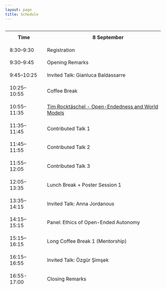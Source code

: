 ```yaml
---
layout: page
title: Schedule
---
```

<style>
  /* let this page use the full viewport width */
  .container-md { max-width: none; }

  /* scrolling only when the table is wider than the viewport */
  .schedule-outer {
    width: 100%;
    overflow-x: auto;
    -webkit-overflow-scrolling: touch;
  }

  .schedule-wrap { margin: 0 auto; }

  .schedule-wrap table {
    /* size to fit its content; expands on wide screens */
    width: max-content;
    table-layout: auto;        /* allow columns to grow to content */
    border-collapse: separate;
    border-spacing: 0;
  }

  .schedule-wrap th,
  .schedule-wrap td {
    padding: .65rem .9rem;
    vertical-align: middle;
    /*white-space: nowrap*/       /* <<< keep everything on ONE LINE */
    overflow: visible;         /* show full content */
    text-overflow: clip;       /* no ellipsis */
  }

  /* sensible baseline widths; tweak if you like */
  .schedule-wrap col.time      { width: 12ch; }   /* e.g., “10:55–11:35” */
  .schedule-wrap col.day-col   { width: 42ch; }   /* enough for long titles */
</style>



<div class="schedule-outer">
  <div class="schedule-wrap">
    <table>
      <!-- set explicit column widths -->
      <colgroup class="schedule-wrap">
  <col class="time">
  <col class="day-col">
  <col class="day-col">
  <col class="day-col">
</colgroup>
      <thead>
        <tr>
          <th>Time</th>
          <th>8 September</th>
          <th>9 September</th>
          <th>10 September</th>
        </tr>
      </thead>
      <tbody>
    <tr>
      <td>8:30–9:30</td>
      <td>Registration</td>
      <td></td>
      <td></td>
    </tr>
    <tr>
      <td>9:30–9:45</td>
      <td>Opening Remarks</td>
      <td></td>
      <td></td>
    </tr>
    <tr>
      <td>9:45–10:25</td>
      <td>Invited Talk: Gianluca Baldassarre</td>
      <td>Invited Talk: Christian Guckelsberger</td>
      <td>Invited Talk: Franziska Braendle</td>
    </tr>
    <tr>
      <td>10:25–10:55</td>
      <td>Coffee Break</td>
      <td>Coffee Break</td>
      <td>Coffee Break</td>
    </tr>
    <tr>
      <td>10:55–11:35</td>
      <td> <a href="{{ '/pages/speakers/rocktaeschel' | relative_url }}"
     title="Tim Rocktäschel — Open-Endedness and World Models">
     Tim Rocktäschel - Open-Endedness and World Models
     </a>
     </td>
      <td>Invited Talk: Jakob Foerster</td>
      <td>Invited Talk: Michael Herrmann</td>
    </tr>
    <tr>
      <td>11:35–11:45</td>
      <td>Contributed Talk 1</td>
      <td>Contributed Talk 4</td>
      <td rowspan="3">Closing Remarks</td>
    </tr>
    <tr>
      <td>11:45–11:55</td>
      <td>Contributed Talk 2</td>
      <td>Contributed Talk 5</td>
    </tr>
    <tr>
      <td>11:55–12:05</td>
      <td>Contributed Talk 3</td>
      <td>Contributed Talk 6</td>
    </tr>
    <tr>
      <td>12:05–13:35</td>
      <td>Lunch Break + Poster Session 1</td>
      <td>Lunch Break + Poster Session 2</td>
      <td></td>
    </tr>
    <tr>
      <td>13:35–14:15</td>
      <td>Invited Talk: Anna Jordanous</td>
      <td>Invited Talk: Tim Verbelen</td>
      <td></td>
    </tr>
    <tr>
      <td>14:15–15:15</td>
      <td>Panel: Ethics of Open-Ended Autonomy</td>
      <td>Panel: Intrinsic Motivation and Open-Endedness - the Future of AI! The Future of AI?</td>
      <td></td>
    </tr>
    <tr>
      <td>15:15–16:15</td>
      <td>Long Coffee Break 1 (Mentorship)</td>
      <td>Long Coffee Break 2 (Project Dating)</td>
      <td></td>
    </tr>
    <tr>
      <td>16:15–16:55</td>
      <td>Invited Talk: Özgür Şimşek</td>
      <td>Invited Talk: Michael Levin</td>
      <td></td>
    </tr>
    <tr>
      <td>16:55-17:00</td>
      <td>Closing Remarks</td>
      <td>Closing Remarks</td>
      <td></td>
    </tr>
      </tbody>
    </table>

  </div>
</div>
